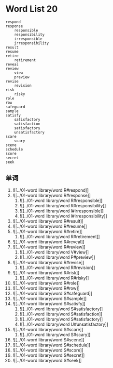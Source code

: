 # Word List 20
	respond
	response
		responsible
		responsibility
		irresponsible
		irresponsibility
	result
	resume
	retire
		retirement
	reveal
	review
		view
		preview
	revise
		revision
	risk
		risky
	role
	row
	safeguard
	sample
	satisfy
		satisfactory
		satisfaction
		satisfactory
		unsatisfactory
	scare
		scary
	scene
	schedule
	score
	secret
	seek

## 单词

1. ![[../01-word library/word R#respond]]
2. ![[../01-word library/word R#response]]
	1. ![[../01-word library/word R#responsible]]
	2. ![[../01-word library/word R#responsibility]]
	3. ![[../01-word library/word I#irresponsible]]
	4. ![[../01-word library/word I#irresponsibility]]
3. ![[../01-word library/word R#result]]
4. ![[../01-word library/word R#resume]]
5. ![[../01-word library/word R#retire]]
	1. ![[../01-word library/word R#retirement]]
6. ![[../01-word library/word R#reveal]]
7. ![[../01-word library/word R#review]]
	1. ![[../01-word library/word V#view]]
	2. ![[../01-word library/word P#preview]]
8. ![[../01-word library/word R#revise]]
	1. ![[../01-word library/word R#revision]]
9. ![[../01-word library/word R#risk]]
	1. ![[../01-word library/word R#risky]]
10. ![[../01-word library/word R#role]]
11. ![[../01-word library/word R#row]]
12. ![[../01-word library/word S#safeguard]]
13. ![[../01-word library/word S#sample]]
14. ![[../01-word library/word S#satisfy]]
	1. ![[../01-word library/word S#satisfactory]]
	2. ![[../01-word library/word S#satisfaction]]
	3. ![[../01-word library/word S#satisfactory]]
	4. ![[../01-word library/word U#unsatisfactory]]
15. ![[../01-word library/word S#scare]]
	1. ![[../01-word library/word S#scary]]
16. ![[../01-word library/word S#scene]]
17. ![[../01-word library/word S#schedule]]
18. ![[../01-word library/word S#score]]
19. ![[../01-word library/word S#secret]]
20. ![[../01-word library/word S#seek]]
